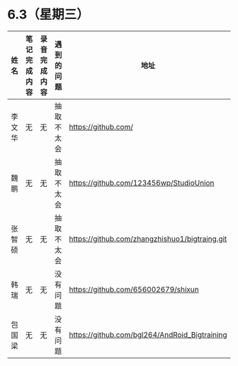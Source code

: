
# 6.3（星期三）

| 姓名   | 笔记完成内容| 录音完成内容 | 遇到的问题| 地址                                                 |
| :----- | ------------------------------------------------------------ | ------------ | -------------------------------------------------- | ---------------------------------------------------- |
| 李文华  | 无        |       无     |抽取不太会 | https://github.com/
| 魏鹏    | 无        |       无     |抽取不太会   |   https://github.com/123456wp/StudioUnion
| 张智硕  | 无        |       无     |抽取不太会 | https://github.com/zhangzhishuo1/bigtraing.git
| 韩瑞    | 无        |       无     |没有问题   | https://github.com/656002679/shixun
| 包国梁  | 无        |       无     |没有问题   |       https://github.com/bgl264/AndRoid_Bigtraining
